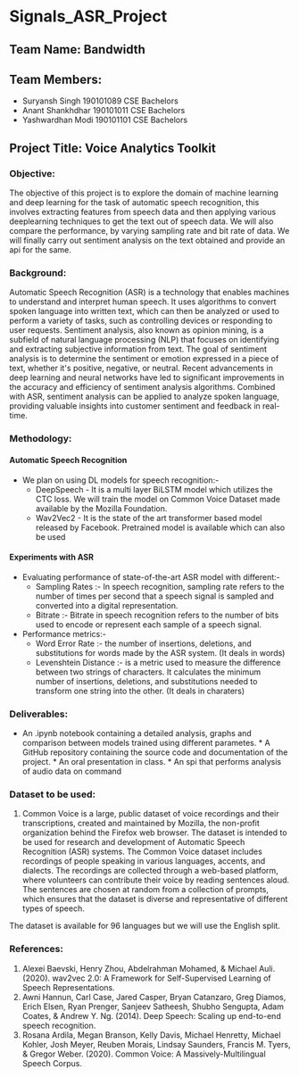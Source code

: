 # Signals_ASR_Project


## Team Name: Bandwidth ##

## Team Members: ##
* Suryansh Singh 190101089 CSE Bachelors  
* Anant Shankhdhar 190101011 CSE Bachelors
* Yashwardhan Modi 190101101 CSE Bachelors

## Project Title: Voice Analytics Toolkit ##

### Objective: ### 
The objective of this project is to explore the domain of machine learning and deep learning for the task of automatic speech recognition, this involves extracting features from speech data and then applying various deeplearning techniques to get the text out of speech data. We will also compare the performance, by varying sampling rate and bit rate of data. We will finally carry out sentiment analysis on the text obtained and provide an api for the same.

### Background: ###
Automatic Speech Recognition (ASR) is a technology that enables machines to understand and interpret human speech. It uses algorithms to convert spoken language into written text, which can then be analyzed or used to perform a variety of tasks, such as controlling devices or responding to user requests.
Sentiment analysis, also known as opinion mining, is a subfield of natural language processing (NLP) that focuses on identifying and extracting subjective information from text. The goal of sentiment analysis is to determine the sentiment or emotion expressed in a piece of text, whether it's positive, negative, or neutral.
Recent advancements in deep learning and neural networks have led to significant improvements in the accuracy and efficiency of sentiment analysis algorithms. Combined with ASR, sentiment analysis can be applied to analyze spoken language, providing valuable insights into customer sentiment and feedback in real-time.

### Methodology: ###
#### Automatic Speech Recognition ####
* We plan on using DL models for speech recognition:-
  * DeepSpeech -  It is a multi layer BiLSTM model which utilizes the CTC loss. We will train the model on Common Voice Dataset made available by the   Mozilla Foundation.
  * Wav2Vec2 - It is the state of the art transformer based model released by Facebook. Pretrained model is available which can also be used

#### Experiments with ASR ####
* Evaluating performance of state-of-the-art ASR model with different:- 
  * Sampling Rates :- In speech recognition, sampling rate refers to the number of times per second that a speech signal is sampled and converted into a digital representation.
  * Bitrate :- Bitrate in speech recognition refers to the number of bits used to encode or represent each sample of a speech signal.
* Performance metrics:-
  * Word Error Rate :-  the number of insertions, deletions, and substitutions for words made by the ASR system. (It deals in words)
  * Levenshtein Distance :- is a metric used to measure the difference between two strings of characters. It calculates the minimum number of insertions, deletions, and substitutions needed to transform one string into the other. (It deals in charaters)

### Deliverables: ### 
* An .ipynb notebook containing a detailed analysis, graphs and comparison between models trained using different parametes.  * A GitHub repository containing the source code and documentation of the project. * An oral presentation in class. * An spi that performs analysis of audio data on command

### Dataset to be used: ###
1. Common Voice is a large, public dataset of voice recordings and their transcriptions, created and maintained by Mozilla, the non-profit organization behind the Firefox web browser. The dataset is intended to be used for research and development of Automatic Speech Recognition (ASR) systems.
The Common Voice dataset includes recordings of people speaking in various languages, accents, and dialects. The recordings are collected through a web-based platform, where volunteers can contribute their voice by reading sentences aloud. The sentences are chosen at random from a collection of prompts, which ensures that the dataset is diverse and representative of different types of speech.

The dataset is available for 96 languages but we will use the English split.


### References: ###
1. Alexei Baevski, Henry Zhou, Abdelrahman Mohamed, & Michael Auli. (2020). wav2vec 2.0: A Framework for Self-Supervised Learning of Speech Representations.
2. Awni Hannun, Carl Case, Jared Casper, Bryan Catanzaro, Greg Diamos, Erich Elsen, Ryan Prenger, Sanjeev Satheesh, Shubho Sengupta, Adam Coates, & Andrew Y. Ng. (2014). Deep Speech: Scaling up end-to-end speech recognition.
3. Rosana Ardila, Megan Branson, Kelly Davis, Michael Henretty, Michael Kohler, Josh Meyer, Reuben Morais, Lindsay Saunders, Francis M. Tyers, & Gregor Weber. (2020). Common Voice: A Massively-Multilingual Speech Corpus.


